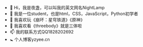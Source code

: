 - 👋 Hi，我是夜盏，可以叫我的英文网名NightLamp
- 👀 我是一位student，也是html，CSS，JavaScript，Python初学者
- 🌱 我喜欢玩《崩坏：星穹铁道》《原神》
- 💞️ 我喜欢看《threebody》就是三体啦
- 📫 我的联系方式QQ1828202692
- 🚼 个人博客yzyee.cn

<!---
NightLamp210/NightLamp210 is a ✨ special ✨ repository because its `README.md` (this file) appears on your GitHub profile.
You can click the Preview link to take a look at your changes.
--->
